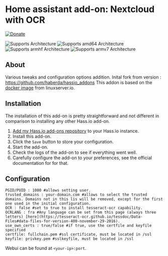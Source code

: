 # Home assistant add-on: Nextcloud with OCR

[![Donate][donation-badge]](https://www.buymeacoffee.com/alexbelgium)

[donation-badge]: https://img.shields.io/badge/Buy%20me%20a%20coffee-%23d32f2f?logo=buy-me-a-coffee&style=flat&logoColor=white

![Supports 
 Architecture][aarch64-shield] ![Supports amd64 Architecture][amd64-shield] ![Supports armhf Architecture][armhf-shield] ![Supports armv7 Architecture][armv7-shield]

## About

Various tweaks and configuration options addition.
Inital fork from version : https://github.com/haberda/hassio_addons
This addon is based on the [docker image](https://github.com/linuxserver/docker-nextcloud) from linuxserver.io.

## Installation

The installation of this add-on is pretty straightforward and not different in
comparison to installing any other Hass.io add-on.

1. [Add my Hass.io add-ons repository][repository] to your Hass.io instance.
1. Install this add-on.
1. Click the `Save` button to store your configuration.
1. Start the add-on.
1. Check the logs of the add-on to see if everything went well.
1. Carefully configure the add-on to your preferences, see the official documentation for for that.

## Configuration

```
PGID/PUID : 1000 #allows setting user.
trusted_domains : your-domain.com #allows to select the trusted domains. Domains not in this lis will be removed, except for the first one used in the initial configuration.
OCR : false #set to true to install tesseract-ocr capability.
OCRLANG : fra #Any language can be set from this page (always three letters) [here](https://tesseract-ocr.github.io/tessdoc/Data-Files#data-files-for-version-400-november-29-2016).
use_own_certs : true/false #if true, use the certfile and keyfile specified
certfile: fullchain.pem #ssl certificate, must be located in /ssl
keyfile: privkey.pem #sslkeyfile, must be located in /ssl
```

Webui can be found at `<your-ip>:port`.

[repository]: https://github.com/alexbelgium/hassio-addons
[aarch64-shield]: https://img.shields.io/badge/aarch64-yes-green.svg
[amd64-shield]: https://img.shields.io/badge/amd64-yes-green.svg
[armhf-shield]: https://img.shields.io/badge/armhf-yes-green.svg
[armv7-shield]: https://img.shields.io/badge/armv7-yes-green.svg
